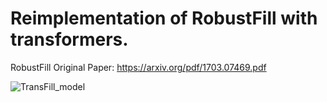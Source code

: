 # Reimplementation of RobustFill with transformers.

RobustFill Original Paper: https://arxiv.org/pdf/1703.07469.pdf

![TransFill_model](https://github.com/mohsen-nyb/Trans-Fill/assets/122830808/cf02dc3d-c15e-4e2c-a96c-2a4eb631d0a7)
